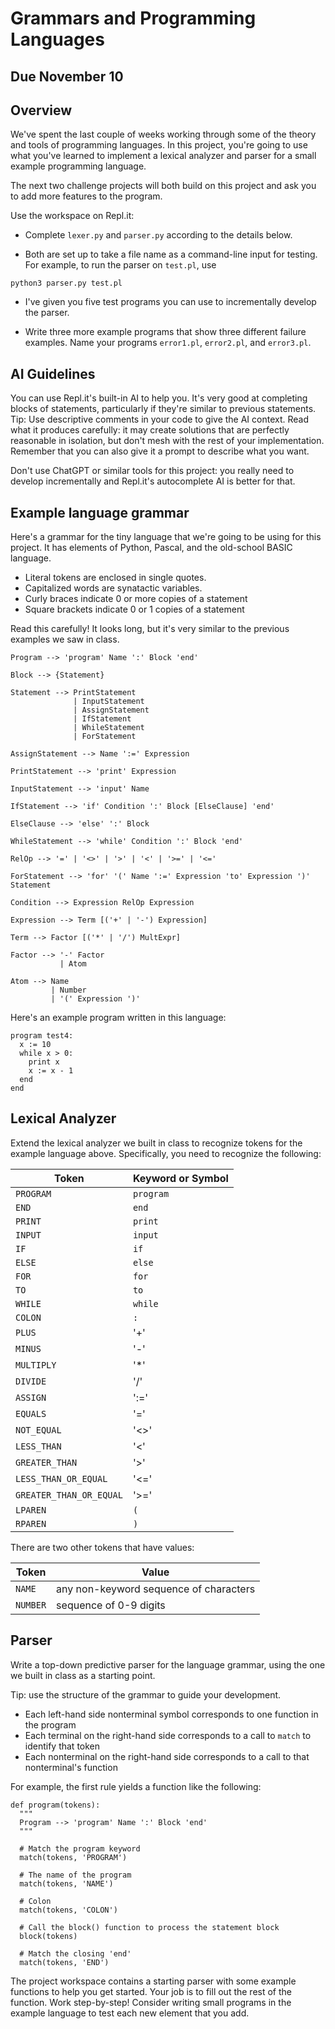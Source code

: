 # Grammars and Programming Languages

## Due November 10

## Overview

We've spent the last couple of weeks working through some of the theory and tools of programming languages. In this project, you're going to use what you've learned to implement a lexical analyzer and parser for a small example programming language.

The next two challenge projects will both build on this project and ask you to add more features to the program.

Use the workspace on Repl.it:

- Complete `lexer.py` and `parser.py` according to the details below.
  
- Both are set up to take a file name as a command-line input for testing. For example, to run the parser on `test.pl`, use
```
python3 parser.py test.pl
```

- I've given you five test programs you can use to incrementally develop the parser.

- Write three more example programs that show three different failure examples. Name your programs `error1.pl`, `error2.pl`, and `error3.pl`.


## AI Guidelines

You can use Repl.it's built-in AI to help you. It's very good at completing blocks of statements, particularly if they're similar to previous statements. Tip: Use descriptive comments in your code to give the AI context. Read what it produces carefully: it may create solutions that are perfectly reasonable in isolation, but don't mesh with the rest of your implementation. Remember that you can also give it a prompt to describe what you want.

Don't use ChatGPT or similar tools for this project: you really need to develop incrementally and Repl.it's autocomplete AI is better for that.


## Example language grammar

Here's a grammar for the tiny language that we're going to be using for this project. It has elements of Python, Pascal, and the old-school BASIC language.

- Literal tokens are enclosed in single quotes.
- Capitalized words are synatactic variables.
- Curly braces indicate 0 or more copies of a statement
- Square brackets indicate 0 or 1 copies of a statement

Read this carefully! It looks long, but it's very similar to the previous examples we saw in class.

```
Program --> 'program' Name ':' Block 'end'

Block --> {Statement}

Statement --> PrintStatement
              | InputStatement
              | AssignStatement
              | IfStatement
              | WhileStatement
              | ForStatement
              
AssignStatement --> Name ':=' Expression

PrintStatement --> 'print' Expression

InputStatement --> 'input' Name
        
IfStatement --> 'if' Condition ':' Block [ElseClause] 'end'

ElseClause --> 'else' ':' Block
 
WhileStatement --> 'while' Condition ':' Block 'end'

RelOp --> '=' | '<>' | '>' | '<' | '>=' | '<='

ForStatement --> 'for' '(' Name ':=' Expression 'to' Expression ')' Statement

Condition --> Expression RelOp Expression

Expression --> Term [('+' | '-') Expression]

Term --> Factor [('*' | '/') MultExpr]

Factor --> '-' Factor
           | Atom
                        
Atom --> Name
         | Number
         | '(' Expression ')'
```


Here's an example program written in this language:

```
program test4:
  x := 10
  while x > 0:
    print x
    x := x - 1
  end
end
```

## Lexical Analyzer

Extend the lexical analyzer we built in class to recognize tokens for the example language above. Specifically, you need to recognize the following:

| Token       | Keyword or Symbol |
| ----------- | ----------- |
| `PROGRAM`      | `program`       |
| `END`      | `end`       |
| `PRINT`   | `print`        |
| `INPUT`   | `input`        |
| `IF`   | `if`        |
| `ELSE`   | `else`        |
| `FOR`   | `for`        |
| `TO`   | `to`        |
| `WHILE`   | `while`        |
| `COLON`   | `:`        |
| `PLUS` | '+' |
| `MINUS` | '-' |
| `MULTIPLY` | '*' |
| `DIVIDE` | '/' |
| `ASSIGN` | ':=' |
| `EQUALS` | '=' |
| `NOT_EQUAL` | '<>' |
| `LESS_THAN` | '<' |
| `GREATER_THAN` | '>' |
| `LESS_THAN_OR_EQUAL` | '<=' |
| `GREATER_THAN_OR_EQUAL` | '>=' |
| `LPAREN`   | `(`        |
| `RPAREN`   | `)`        |

There are two other tokens that have values:

| Token       | Value |
| ----------- | ----------- |
| `NAME`      | any non-keyword sequence of characters       |
| `NUMBER`    | sequence of 0-9 digits |


## Parser

Write a top-down predictive parser for the language grammar, using the one we built in class as a starting point.

Tip: use the structure of the grammar to guide your development.

- Each left-hand side nonterminal symbol corresponds to one function in the program
- Each terminal on the right-hand side corresponds to a call to `match` to identify that token
- Each nonterminal on the right-hand side corresponds to a call to that nonterminal's function

For example, the first rule yields a function like the following:

```
def program(tokens):
  """
  Program --> 'program' Name ':' Block 'end'
  """

  # Match the program keyword
  match(tokens, 'PROGRAM')

  # The name of the program
  match(tokens, 'NAME')

  # Colon
  match(tokens, 'COLON')

  # Call the block() function to process the statement block
  block(tokens)

  # Match the closing 'end'
  match(tokens, 'END')
```

The project workspace contains a starting parser with some example functions to help you get started. Your job is to fill out the rest of the function.
Work step-by-step! Consider writing small programs in the example language to test each new element that you add.


  


